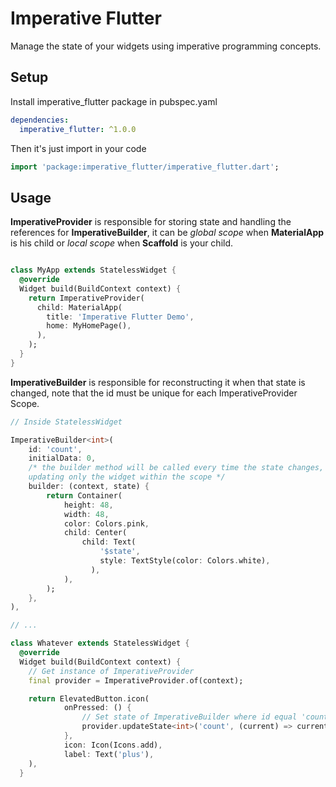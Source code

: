 # Imperative Flutter

Manage the state of your widgets using imperative programming concepts.

## Setup
Install imperative_flutter package in pubspec.yaml
```yaml
dependencies:
  imperative_flutter: ^1.0.0
```
Then it's just import in your code
```dart
import 'package:imperative_flutter/imperative_flutter.dart';
```
## Usage
**ImperativeProvider** is responsible for storing state and handling the references for **ImperativeBuilder**, it can be _global scope_ when **MaterialApp** is his child or _local scope_ when **Scaffold** is your child.
```dart

class MyApp extends StatelessWidget {
  @override
  Widget build(BuildContext context) {
    return ImperativeProvider(
      child: MaterialApp(
        title: 'Imperative Flutter Demo',
        home: MyHomePage(),
      ),
    );
  }
}
```

**ImperativeBuilder** is responsible for reconstructing it when that state is changed, note that the id must be unique for each ImperativeProvider Scope.
```dart
// Inside StatelessWidget

ImperativeBuilder<int>(
    id: 'count',
    initialData: 0,
    /* the builder method will be called every time the state changes,
    updating only the widget within the scope */
    builder: (context, state) {
        return Container(
            height: 48,
            width: 48,
            color: Colors.pink,
            child: Center(
                child: Text(
                    '$state',
                    style: TextStyle(color: Colors.white),
                  ),
            ),
        );
    },
),

// ...

class Whatever extends StatelessWidget {
  @override
  Widget build(BuildContext context) {
    // Get instance of ImperativeProvider
    final provider = ImperativeProvider.of(context);

    return ElevatedButton.icon(
            onPressed: () {
                // Set state of ImperativeBuilder where id equal 'count' and rebuild
                provider.updateState<int>('count', (current) => current + 1);
            },
            icon: Icon(Icons.add),
            label: Text('plus'),
    ),
  }
```
